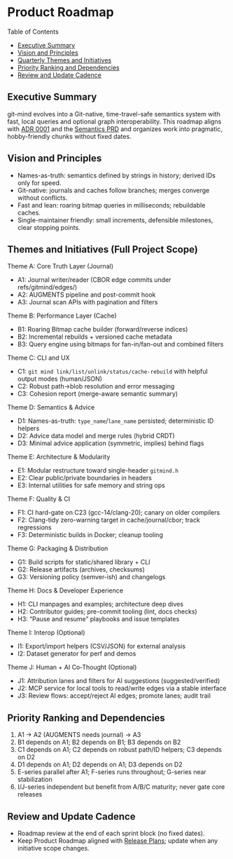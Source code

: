 # Product Roadmap

Table of Contents

- [Executive Summary](#executive-summary)
- [Vision and Principles](#vision-and-principles)
- [Quarterly Themes and Initiatives](#quarterly-themes-and-initiatives)
- [Priority Ranking and Dependencies](#priority-ranking-and-dependencies)
- [Review and Update Cadence](#review-and-update-cadence)

## Executive Summary

git-mind evolves into a Git-native, time-travel-safe semantics system with fast, local queries and optional graph interoperability. This roadmap aligns with [ADR 0001](../adr/0001-first-class-semantics.md) and the [Semantics PRD](../PRDs/PRD-git-mind-semantics-time-travel-prototype.md) and organizes work into pragmatic, hobby-friendly chunks without fixed dates.

## Vision and Principles

- Names-as-truth: semantics defined by strings in history; derived IDs only for speed.
- Git-native: journals and caches follow branches; merges converge without conflicts.
- Fast and lean: roaring bitmap queries in milliseconds; rebuildable caches.
- Single-maintainer friendly: small increments, defensible milestones, clear stopping points.

## Themes and Initiatives (Full Project Scope)

Theme A: Core Truth Layer (Journal)

- A1: Journal writer/reader (CBOR edge commits under refs/gitmind/edges/<branch>)
- A2: AUGMENTS pipeline and post-commit hook
- A3: Journal scan APIs with pagination and filters

Theme B: Performance Layer (Cache)

- B1: Roaring Bitmap cache builder (forward/reverse indices)
- B2: Incremental rebuilds + versioned cache metadata
- B3: Query engine using bitmaps for fan-in/fan-out and combined filters

Theme C: CLI and UX

- C1: `git mind link/list/unlink/status/cache-rebuild` with helpful output modes (human/JSON)
- C2: Robust path→blob resolution and error messaging
- C3: Cohesion report (merge-aware semantic summary)

Theme D: Semantics & Advice

- D1: Names-as-truth: `type_name`/`lane_name` persisted; deterministic ID helpers
- D2: Advice data model and merge rules (hybrid CRDT)
- D3: Minimal advice application (symmetric, implies) behind flags

Theme E: Architecture & Modularity

- E1: Modular restructure toward single-header `gitmind.h`
- E2: Clear public/private boundaries in headers
- E3: Internal utilities for safe memory and string ops

Theme F: Quality & CI

- F1: CI hard-gate on C23 (gcc-14/clang-20); canary on older compilers
- F2: Clang-tidy zero-warning target in cache/journal/cbor; track regressions
- F3: Deterministic builds in Docker; cleanup tooling

Theme G: Packaging & Distribution

- G1: Build scripts for static/shared library + CLI
- G2: Release artifacts (archives, checksums)
- G3: Versioning policy (semver-ish) and changelogs

Theme H: Docs & Developer Experience

- H1: CLI manpages and examples; architecture deep dives
- H2: Contributor guides; pre-commit tooling (lint, docs checks)
- H3: “Pause and resume” playbooks and issue templates

Theme I: Interop (Optional)

- I1: Export/import helpers (CSV/JSON) for external analysis
- I2: Dataset generator for perf and demos

Theme J: Human + AI Co‑Thought (Optional)

- J1: Attribution lanes and filters for AI suggestions (suggested/verified)
- J2: MCP service for local tools to read/write edges via a stable interface
- J3: Review flows: accept/reject AI edges; promote lanes; audit trail

## Priority Ranking and Dependencies

1. A1 → A2 (AUGMENTS needs journal) → A3
2. B1 depends on A1; B2 depends on B1; B3 depends on B2
3. C1 depends on A1; C2 depends on robust path/ID helpers; C3 depends on D2
4. D1 depends on A1; D2 depends on A1; D3 depends on D2
5. E-series parallel after A1; F-series runs throughout; G-series near stabilization
6. I/J-series independent but benefit from A/B/C maturity; never gate core releases

## Review and Update Cadence

- Roadmap review at the end of each sprint block (no fixed dates).
- Keep Product Roadmap aligned with [Release Plans](Release_Plans.md); update when any initiative scope changes.
